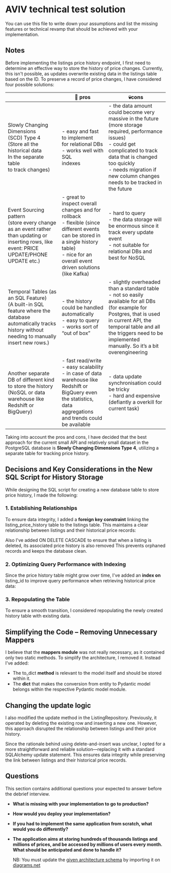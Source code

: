 # AVIV technical test solution

You can use this file to write down your assumptions and list the missing features or technical revamp that should
be achieved with your implementation.

## Notes

Before implementing the listings price history endpoint, I first need to determine an effective way to store the history of price changes. Currently, this isn't possible, as updates overwrite existing data in the listings table based on the ID.
To preserve a record of price changes, I have considered four possible solutions:

|                                                              | 🌸 pros                                                       | 💀cons                                                        |
|--------------------------------------------------------------|--------------------------------------------------------------|--------------------------------------------------------------|
| Slowly Changing Dimensions<br> (SCD) Type 4<br>(Store all the historical data <br>In the separate table<br> to track changes) | - easy and fast<br> to implement <br>for relational DBs<br>- works well with SQL<br> indexes | - the data amount could become very massive in the future (more storage required, performance issues)<br>- could get complicated to track data that is changed too quickly<br>- needs migration if new column changes needs to be tracked in the future<br> |
| Event Sourcing pattern<br>(store every change as an event rather than updating or inserting rows, like event: PRICE UPDATE/PHONE UPDATE etc.) | - great to inspect overall changes and for rollback<br>- flexible (since different events can be stored in a single history table)<br>- nice for an overall event driven solutions (like Kafka)<br> | - hard to query<br>- the data storage will be enormous since it track every update event<br>- not suitable for relational DBs and best for NoSQL |
| Temporal Tables (as an SQL Feature)<br>(A built-in SQL feature where the database automatically tracks history without needing to manually insert new rows.) | - the history could be handled automatically <br>- easy to query<br>- works sort of “out of box” | - slightly overheaded than a standard table<br>- not so easily available for all DBs (for example for Postgres, that is used in current API, the temporal table and all the triggers need to be implemented manually. So it’s a bit overengineering |
| Another separate DB of different kind to store the history (NoSQL or data warehouse like Redshift or BigQuery) | - fast read/write<br>- easy scalability<br>- in case of data warehouse like Redshift or BigQuery even the statistics, data aggregations and trends could be available  | - data update synchronisation could be tricky<br>- hard and expensive (defiantly a overkill for current task) |

Taking into account the pros and cons, I have decided that the best approach for the current small API and relatively small dataset in the PostgreSQL database is **Slowly Changing Dimensions Type 4**, utilizing a separate table for tracking price history.

## Decisions and Key Considerations in the New SQL Script for History Storage
While designing the SQL script for creating a new database table to store price history, I made the following:
### 1. Establishing Relationships
To ensure data integrity, I added a **foreign key constraint** linking the listing_price_history table to the listings table. This maintains a clear relationship between listings and their historical price records:

Also I've added ON DELETE CASCADE to ensure that when a listing is deleted, its associated price history is also removed
This prevents orphaned records and keeps the database clean.

### 2. Optimizing Query Performance with Indexing
Since the price history table might grow over time, I've added an **index on** listing_id to improve query performance when retrieving historical price data:

### 3. Repopulating the Table
To ensure a smooth transition, I considered repopulating the newly created history table with existing data.

## Simplifying the Code – Removing Unnecessary Mappers
I believe that the **mappers module** was not really necessary, as it contained only two static methods. To simplify the architecture, I removed it.
Instead I've added:
* The to_dict **method** is relevant to the model itself and should be stored within it.
* The **dict** that makes the conversion from entity to Pydantic model belongs within the respective Pydantic model module.

## Changing the **update** logic

I also modified the update method in the ListingRepository. Previously, it operated by deleting the existing row and inserting a new one. However, this approach disrupted the relationship between listings and their price history.

Since the rationale behind using delete-and-insert was unclear, I opted for a more straightforward and reliable solution—replacing it with a standard SQLAlchemy update statement. This ensures data integrity while preserving the link between listings and their historical price records.

## Questions

This section contains additional questions your expected to answer before the debrief interview.

- **What is missing with your implementation to go to production?**

- **How would you deploy your implementation?**

- **If you had to implement the same application from scratch, what would you do differently?**

- **The application aims at storing hundreds of thousands listings and millions of prices, and be accessed by millions
  of users every month. What should be anticipated and done to handle it?**

  NB: You must update the [given architecture schema](./schemas/Aviv_Technical_Test_Architecture.drawio) by importing it
  on [diagrams.net](https://app.diagrams.net/) 
